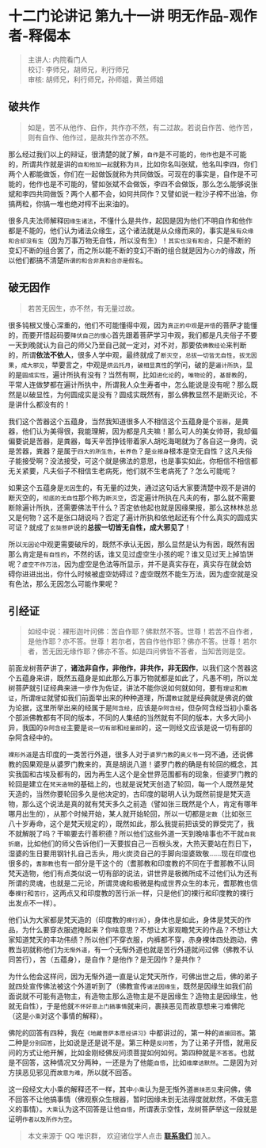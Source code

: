 # 十二门论讲记 第九十一讲 明无作品-观作者-释偈本

> 主讲人: 内院看门人 <br />
> 校订: 李师兄，胡师兄，利行师兄 <br />
> 审核: 胡师兄，利行师兄，孙师姐，黄兰师姐 <br />

## 破共作

> 如是，苦不从他作、自作，共作亦不然，有二过故。若说自作苦、他作苦，则有自作、他作过，是故共作苦亦不然。

那么经过我们以上的辩证，很清楚的就了解，`自作`是不可能的，`他作`也是不可能的，所谓共作就是讲的`自和他加一起`就称为`共`，比如你名叫张斌，他名叫李四，你们两个人都能做饭，你们在一起做饭就称为共同做饭。可现在的事实是，自作是不可能的，他作也是不可能的，譬如张斌不会做饭，李四不会做饭，那么怎么能够说张斌和李四共同做饭？两个人都不会，如何共同作？又譬如说一粒沙子榨不出油，你搞两粒，你搞一堆也绝对榨不出来油的。

很多凡夫法师解释`因缘生诸法`，不懂什么是共作，起因是因为他们不明自作和他作都是不能的，他们认为诸法众缘生，这个诸法就是从众缘而来的，事实是`虽有众缘和合却没有生`（因为万事万物无自性，所以没有生）！`其实也没有和合`，只是不断的变幻不断的组合罢了，而之所以能不断的变幻不断的组合就是因为`心力`的缘故，所以他们都搞不清楚`所谓的和合非真和合亦是假名`。

## 破无因作

> 若苦无因生，亦不然，有无量过故。

很多钝根又慢心深重的，他们不可能懂得中观，因为`真正的中观`是`开悟`的菩萨才能懂的，而要开悟起码要`降伏自己的慢心`首先跟着菩萨学习中观，我们都是凡夫俗子不要一天到晚就认为自己的师父乃至自己就一定对，对不对，那要依`佛教经论`来判断的，所谓**依法不依人**，很多人学中观，最终就成了`断灭空`，`总拔一切皆无自性`，`拔无因果`，`成大邪见`，举要言之，中观是`烘云托月`，`破相显真性`的学问，破的是`遍计所执`，显的是`圆成实性`，遍计所执有没有？当然有啊，比如`进化论`的，`唯物论`的，`基督教`的，平常人连做梦都在遍计所执中，所谓我人众生寿者中，怎么能说是没有呢？那么既然是以破显性，为何圆成实是没有？圆成实既然有，那么佛教显然不是断灭论，不是讲什么都没有的！

我们这个苦器这个五蕴身，当然我知道很多人不相信这个五蕴身是个`苦器`，是粪器，他们认为美得很，我能理解，因为都是凡夫嘛！那么可人的美女帅哥，我却偏偏要说是苦器，是粪器，每天辛苦挣钱带着家人胡吃海喝就为了各自这一身肉，说是苦器，粪器？是属于`四大的所生色`，`长养色`？是`业报身`根本是空无自性？这凡夫俗子能接受啊？没法接受，可这个就是佛法的意思，也是事实如此，你相信不相信都无关紧要，凡夫俗子不相信生老病死，他们就不生老病死了？怎么可能呢？

如果这个五蕴身是`无因`生的，有无量的过失，通过这句话大家要清楚中观不是讲的断灭空的，`彻底的无自性`那个称为`断灭空`，否定遍计所执在凡夫的有，那么就不需要断除遍计所执，还需要佛法干什么？否定依他起也就是因缘果报，那么这林林总总又是何物？这不是张口胡说吗？否定了遍计所执和依他起还有个什么真实的圆成实可证？就成了`玄奘菩萨`说的**总拔一切皆无自性，成大邪见了**！

所以`无因论`中观更需要破斥的，既然不承认无因，那么显然是认为有因，既然有因那么肯定是`有自性的`，不然的话，谁又见过虚空生小孩的呢？谁又见过天上掉馅饼呢？`虚空不作万法`，因为虚空是色法等所显示，并不是真实存在，真实存在就会妨碍你进进出出，你什么时候被虚空妨碍过？虚空既然不能生万法，因为虚空就是没有色法，那么无因怎么可能作果呢？

## 引经证

> 如经中说：裸形迦叶问佛：苦自作耶？佛默然不答。世尊！若苦不自作者，是他作耶？亦不答。世尊！若尔者，苦自作他作耶？佛亦不答。世尊！若尔者，苦无因无缘作耶？佛亦不答。如是四问佛皆不答者，当知苦则是空。

前面龙树菩萨讲了，**诸法非自作，非他作，非共作，非无因作**，以我们这个苦器这个五蕴身来讲，既然五蕴身是如此那么万事万物就都是如此了，凡愚不明，所以龙树菩萨就引证经典来进一步作为佐证，讲法不能你说如何就如何，要有`理证`和`教证`，所谓`理证`就譬如我们前面举出来的种种道理，所谓`教证`就是经典就是佛说的做为论据，这里所举出来的经属于是`阿含经`，应该是`杂阿含经`，但杂阿含经当初小乘各个部派佛教都有不同的版本，不同的人集结的当然就有不同的版本，大多大同小异，我国的`杂阿含经`主要是`说一切有部`和`经量部`的，这一则经文应该是说一切有部的杂阿含经中的。

`裸形外道`是古印度的一类苦行外道，很多人对于`婆罗门教`的`奥义书`一窍不通，还说佛教的因果观是从婆罗门教来的，真是胡说八道！婆罗门教的确是有轮回的概念，其实我国和古埃及都有的，因为再生人这个是全世界范围都有的现象，但婆罗门教的轮回是建立在`梵天造物`的基础上的，也就是说梵天创造了轮回，每一个人既然是梵天造的，当然你要轮回多久是他决定的，古印度的聪明人认为既然前提是梵天造物，那么这个说法是真的就有梵天多久之前造（譬如张三既然是个人，肯定有哪年哪月出生的），从那个时候开始，某人就开始轮回，所以一切都是`定数`（比如张三八十岁寿命，这个是梵天规定的），既然如此，那么我提前把该受的罪受完了，我不就解脱了吗？干嘛要去行善积德？所以他们这些外道一天到晚啥事也不干就`自我折磨`，比如他们的师父告诉他们一天要拔自己一百根头发，大热天要站在烈日下，湿婆的生日要用钢针扎自己舌头，用火炭烫自己的手脚向湿婆致敬……现在印度也很多的，`耆那教`也有一部分是干这个的（耆那教和印度教的不同在于耆那教不认同梵天造物，他们有点类似说一切有部的说法，讲世界是极微所成不过他们认为还有所谓的灵魂，也就是二元论，所谓灵魂和极微是构成世界众生的本元，耆那教也信奉`裸行`和`苦行`，这两点又和印度教的苦行派一样，只是他们的裸行和印度教的裸行出发点不一样）。

他们认为大家都是梵天造的（印度教的`裸行派`），身体也是如此，身体是梵天的作品，为什么要穿衣服遮掩起来？你啥意思？不想让大家观瞻梵天的作品？不想让大家知道梵天的丰功伟绩？所以他们不穿衣服，内裤都不穿，赤身裸体四处跑动，佛教当初就称他们为`无惭外道`，有一个无惭外道也就是苦行外道就问过佛（佛教不认同苦行），苦（五蕴身），是自作？是他作？是无因作？是共作？

为什么他会这样问，因为无惭外道一直是认定梵天所作，可佛出世之后，佛的弟子就四处宣传佛法被这个外道听到了（佛教宣传`诸法因缘生`，既然是因缘生如我们前面说就不可能有造物主，有造物主那么造物主是不是因缘生？造物主是因缘生，他就无自性），于是他就`不怀好意上门搞事情`就来问，裹挟恶见而故意想来刁难佛陀（这是`小乘`对这个事情的解释）。

佛陀的回答有四种，我在`《地藏菩萨本愿经讲习》`中都讲过的，第一种的`直接回答`。第二种是`分别回答`，比如说是还是说不是。第三种是`反问答`，为了让弟子开悟，就用反问的方式让他开解，比如金刚经佛反问须菩提如何如何。第四种就是`不答答`。也就是不回答，这种情况又分两种，一还是为了他能`自悟`，比如`维摩诘默然`。二是因为对方挟恶见邪见而`故意为难`，所以就不回答。

这一段经文大小乘的解释还不一样，其中`小乘`认为是无惭外道`裹挟恶见`来问佛，佛不回答不让他搞事情（佛观察众生根器，暂时因缘未到无法得度就默然，不做无意义的事情）。`大乘`认为这不回答是让他`自悟`，所谓表示空性，龙树菩萨举这一段就是证明`作者以及所作为空`。

> 本文来源于 QQ 唯识群， 欢迎诸位学人点击 **[联系我们](https://mp.weixin.qq.com/s/lZCfWjmLjgNR165Tx4_bCQ)** 加入。

